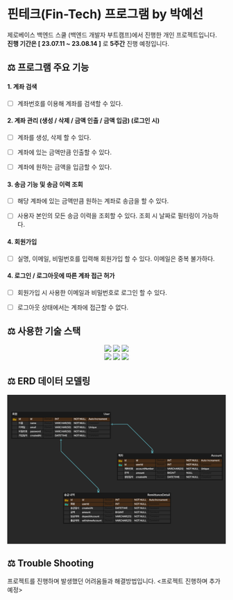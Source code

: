 # 핀테크(Fin-Tech) 프로그램 by 박예선
제로베이스 백엔드 스쿨 (백엔드 개발자 부트캠프)에서 진행한 개인 프로젝트입니다.\
**진행 기간은 [ 23.07.11 ~ 23.08.14 ]** 로 **5주간** 진행 예정입니다.


## ⚖️ 프로그램 주요 기능


#### 1. 계좌 검색

- [ ] 계좌번호를 이용해 계좌를 검색할 수 있다.


#### 2. 계좌 관리 (생성 / 삭제 / 금액 인출 / 금액 입금) (로그인 시)
- [ ] 계좌를 생성, 삭제 할 수 있다.
- [ ] 계좌에 있는 금액만큼 인출할 수 있다.
- [ ] 계좌에 원하는 금액을 입금할 수 있다.


#### 3. 송금 기능 및 송금 이력 조회
- [ ] 해당 계좌에 있는 금액만큼 원하는 계좌로 송금을 할 수 있다.
- [ ] 사용자 본인의 모든 송금 이력을 조회할 수 있다. 조회 시 날짜로 필터링이 가능하다.


#### 4. 회원가입
- [ ] 실명, 이메일, 비밀번호를 입력해 회원가입 할 수 있다. 이메일은 중복 불가하다.


#### 4. 로그인 / 로그아웃에 따른 계좌 접근 허가
- [ ] 회원가입 시 사용한 이메일과 비밀번호로 로그인 할 수 있다.
- [ ] 로그아웃 상태에서는 계좌에 접근할 수 없다.



## ⚖️ 사용한 기술 스택

<div align=center> 

<img height="30" src="https://img.shields.io/badge/Spring-6DB33F?style=flat-square&logo=Spring&logoColor=white"/>
<img height="30" src="https://img.shields.io/badge/Java-007396?style=flat-square&logo=java&logoColor=white"/>
<img height="30" src="https://img.shields.io/badge/MySql-4479A1?style=flat-square&logo=mysql&logoColor=white"/>
<br/>
<img height="30" src="https://img.shields.io/badge/Git-F05032?style=flat-square&logo=git&logoColor=white"/>
<img height="30" src="https://img.shields.io/badge/Postman-FF6C37?style=flat-square&logo=Postman&logoColor=white"/>
<img height="30" src="https://img.shields.io/badge/GitHub-black?style=flat-square&logo=GitHub&logoColor=white"/>

</div>





## ⚖️ ERD 데이터 모델링

![img](./docs/ERD%200712.png)


## ⚖️ Trouble Shooting

프로젝트를 진행하며 발생했던 어려움들과 해결방법입니다.
<프로젝트 진행하며 추가 예정>
